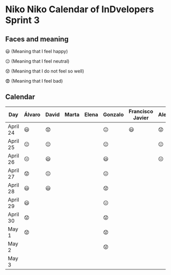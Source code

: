 # Niko Niko Calendar of InDvelopers Sprint 3

## Faces and meaning
:smiley: (Meaning that I feel happy)

:neutral_face: (Meaning that I feel neutral)

:worried: (Meaning that I do not feel so well)

:fearful: (Meaning that I feel bad)


## Calendar

| Day           |     Álvaro    |     David     |     Marta     |     Elena     |    Gonzalo    |Francisco Javier|   Alejandro   |     Luis      |  Juan Pablo   |    Moises     |   Fernando    |
| ------------- | ------------- | ------------- | ------------- | ------------- | ------------- | -------------- | ------------- | ------------- | ------------- | ------------- | ------------- |
| April 24      |   :smiley:    |   :worried:   |               |               | :neutral_face:|   :smiley:     |   :worried:   |       😃      |               |               |   :neutral_face:            |
| April 25      |:neutral_face: | :neutral_face:|               |               | :neutral_face:|                | :neutral_face:| :neutral_face:|               |               |    :neutral_face:           | 
| April 26      |:neutral_face: |   :smiley:    |               |               |    :smiley:   |                | :neutral_face:|               |               |               |    :neutral_face:           |
| April 27      |:worried:      | :neutral_face:|               |               | :neutral_face:|                |               |               |               |               |        :neutral_face:        |
| April 28      | :smiley:      |   :smiley:    |               |               |   :worried:   |                |               |               |               |               |        :smiley:       |
| April 29      | :smiley:      |               |               |               | :neutral_face:|                |               |               |               |               |        :neutral_face:        |
| April 30      |:worried:      |               |               |               |   :worried:   |                |               |               |               |               |               |
| May 1         |:worried:      |               |               |               |   :worried:   |                |               |               |               |               |               |
| May 2         |               |               |               |               |   :worried:   |                |               |               |               |               |               |
| May 3         |               |               |               |               |               |                |               |               |               |               |               |

